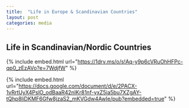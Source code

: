 ```yaml
---
title:  "Life in Europe & Scandinavian Countries"
layout: post
categories: media
---
```


## Life in Scandinavian/Nordic Countries

{% include embed.html url="https://1drv.ms/o/s!Aq-y9p6cVRuOhHFPc-qp0_zEzAVo?e=7WdjfW" %}

{% include embed.html url="https://docs.google.com/document/d/e/2PACX-1vRrtUyX4PslO_odBaaR42nIKr81nf-yxZ5ia5bu7XZgAY-tQhp8liDKMF6Gfw8jzaS2_mKVGdw4AwIe/pub?embedded=true" %}
